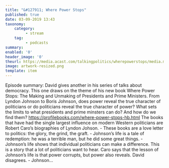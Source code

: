 ```yaml
---
title: "&#127911; Where Power Stops"
published: true
date: 03-09-2019 13:43
taxonomy:
    category:
         - stream
    tag:
         - podcasts
summary:
enabled: '0'
header_image: '0'
theurl: https://media.acast.com/talkingpolitics/wherepowerstops/media.mp3
image: artwork-resized.png
template: item
---
```

 
Episode summary: David gives another in his series of talks about democracy. This one draws on the theme of his new book Where Power Stops: The Making and Unmaking of Presidents and Prime Ministers. From Lyndon Johnson to Boris Johnson, does power reveal the true character of politicians or do politicians reveal the true character of power? What sets the limits to what presidents and prime minsters can do? And how do we find them? https://profilebooks.com/where-power-stops-hb.html The books that have had the single largest influence on modern Western politicians are Robert Caro’s biographies of Lyndon Johson. - These books are a love letter to politics: the glory, the grind, the graft. - Johnson’s life is a tale of redemption: he was a terrible man, but he did some great things. - Johnson’s life shows that individual politicians can make a difference. This is a story that a lot of politicians want to hear. Caro says that the lesson of Johnson’s life is that power corrupts, but power also reveals. David disagrees. - Johnson…
